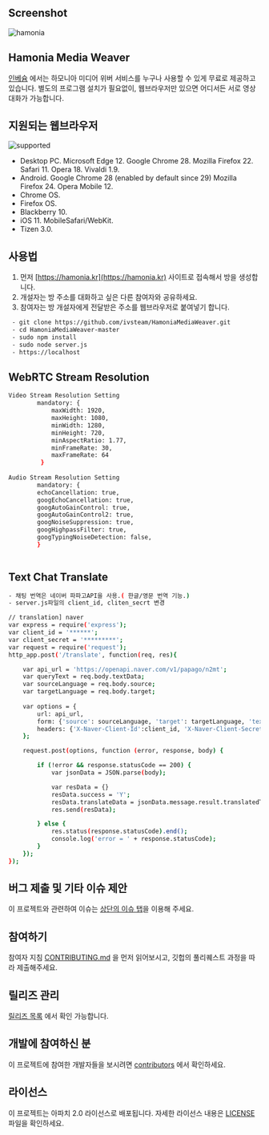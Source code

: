 ## Screenshot

![hamonia](https://github.com/ivsteam/HamoniaMediaWeaver/blob/master/hamonia-media-weaver.png)

## Hamonia Media Weaver

[인베슘](http://invesume.com) 에서는 하모니아 미디어 위버 서비스를 누구나 사용할 수 있게 무료로 제공하고 있습니다.
별도의 프로그램 설치가 필요없이, 웹브라우저만 있으면 어디서든 서로 영상대화가 가능합니다.

## 지원되는 웹브라우저

![supported](https://github.com/ivsteam/HamoniaMediaWeaver/blob/master/webrtc-supported.png)

- Desktop PC. Microsoft Edge 12. Google Chrome 28. Mozilla Firefox 22. Safari 11. Opera 18. Vivaldi 1.9.
- Android. Google Chrome 28 (enabled by default since 29) Mozilla Firefox 24. Opera Mobile 12.
- Chrome OS.
- Firefox OS.
- Blackberry 10.
- iOS 11. MobileSafari/WebKit.
- Tizen 3.0.

## 사용법

1) 먼저 [https://hamonia.kr](https://hamonia.kr) 사이트로 접속해서 방을 생성합니다.
2) 개설자는 방 주소를 대화하고 싶은 다른 참여자와 공유하세요.
3) 참여자는 방 개설자에게 전달받은 주소를 웹브라우저로 붙여넣기 합니다.

```bash
 - git clone https://github.com/ivsteam/HamoniaMediaWeaver.git
 - cd HamoniaMediaWeaver-master
 - sudo npm install 
 - sudo node server.js
 - https://localhost
```

## WebRTC Stream Resolution 
```bash
Video Stream Resolution Setting
 		mandatory: {
			maxWidth: 1920,
			maxHeight: 1080,
			minWidth: 1280,
			minHeight: 720,
			minAspectRatio: 1.77,
			minFrameRate: 30,
			maxFrameRate: 64
		 }
  
Audio Stream Resolution Setting  
 		mandatory: {
 		echoCancellation: true,
 		googEchoCancellation: true,
 		googAutoGainControl: true,
 		googAutoGainControl2: true,
 		googNoiseSuppression: true,
 		googHighpassFilter: true,
 		googTypingNoiseDetection: false,
 		}
	
```

## Text Chat Translate
```bash
- 채팅 번역은 네이버 파파고API을 사용.( 한글/영문 번역 기능.)
- server.js파일의 client_id, cliten_secrt 변경

// translation] naver
var express = require('express');
var client_id = '******';
var client_secret = '*********';
var request = require('request');
http_app.post('/translate', function(req, res){

	var api_url = 'https://openapi.naver.com/v1/papago/n2mt';
	var queryText = req.body.textData;
	var sourceLanguage = req.body.source;
	var targetLanguage = req.body.target;
	
	var options = {
		url: api_url,
		form: {'source': sourceLanguage, 'target': targetLanguage, 'text': queryText},
		headers: {'X-Naver-Client-Id':client_id, 'X-Naver-Client-Secret': client_secret}
	};

	request.post(options, function (error, response, body) {

		if (!error && response.statusCode == 200) {
			var jsonData = JSON.parse(body);

			var resData = {}
			resData.success = 'Y';
			resData.translateData = jsonData.message.result.translatedText;
			res.send(resData);

		} else {
			res.status(response.statusCode).end();
			console.log('error = ' + response.statusCode);
		}
	});
});
```
## 버그 제출 및 기타 이슈 제안

이 프로젝트와 관련하여 이슈는 [상단의 이슈 탭](https://github.com/ivsteam/HamoniaMediaWeaver/issues)을 이용해 주세요.

## 참여하기

참여자 지침 [CONTRIBUTING.md](https://gist.github.com/PurpleBooth/b24679402957c63ec426) 을 먼저 읽어보시고, 깃헙의 풀리퀘스트 과정을 따라 제출해주세요.

## 릴리즈 관리

[릴리즈 목록](https://github.com/ivsteam/HamoniaMediaWeaver/tags) 에서 확인 가능합니다.

## 개발에 참여하신 분

이 프로젝트에 참여한 개발자들을 보시려면 [contributors](https://github.com/ivsteam/HamoniaMediaWeaver/contributors) 에서 확인하세요.

## 라이선스

이 프로젝트는 아파치 2.0 라이선스로 배포됩니다. 자세한 라이선스 내용은 [LICENSE](LICENSE) 파일을 확인하세요.
